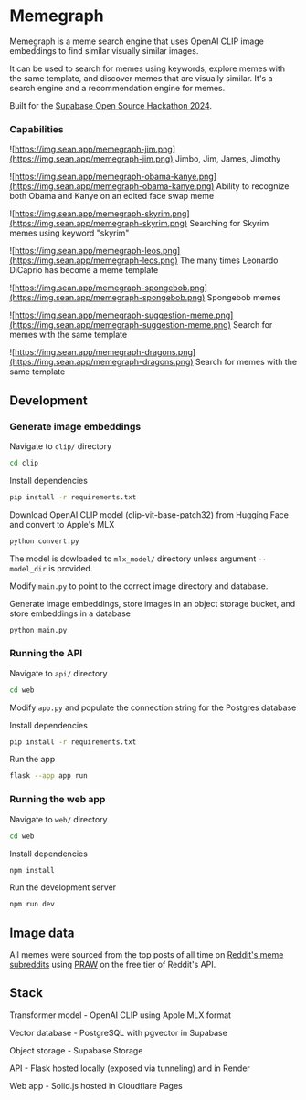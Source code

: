 # Memegraph

Memegraph is a meme search engine that uses OpenAI CLIP image embeddings to find similar visually similar images.

It can be used to search for memes using keywords, explore memes with the same template, and discover memes that are visually similar. It's a search engine and a recommendation engine for memes.

Built for the [Supabase Open Source Hackathon 2024](https://supabase.com/blog/supabase-oss-hackathon).

### Capabilities

![https://img.sean.app/memegraph-jim.png](https://img.sean.app/memegraph-jim.png)
Jimbo, Jim, James, Jimothy

![https://img.sean.app/memegraph-obama-kanye.png](https://img.sean.app/memegraph-obama-kanye.png)
Ability to recognize both Obama and Kanye on an edited face swap meme

![https://img.sean.app/memegraph-skyrim.png](https://img.sean.app/memegraph-skyrim.png)
Searching for Skyrim memes using keyword "skyrim"

![https://img.sean.app/memegraph-leos.png](https://img.sean.app/memegraph-leos.png)
The many times Leonardo DiCaprio has become a meme template

![https://img.sean.app/memegraph-spongebob.png](https://img.sean.app/memegraph-spongebob.png)
Spongebob memes

![https://img.sean.app/memegraph-suggestion-meme.png](https://img.sean.app/memegraph-suggestion-meme.png)
Search for memes with the same template

![https://img.sean.app/memegraph-dragons.png](https://img.sean.app/memegraph-dragons.png)
Search for memes with the same template

## Development

### Generate image embeddings

Navigate to `clip/` directory

```bash
cd clip
```

Install dependencies

```bash
pip install -r requirements.txt
```

Download OpenAI CLIP model (clip-vit-base-patch32) from Hugging Face and convert to Apple's MLX

```bash
python convert.py
```

The model is dowloaded to `mlx_model/` directory unless argument `--model_dir` is provided.

Modify `main.py` to point to the correct image directory and database.

Generate image embeddings, store images in an object storage bucket, and store embeddings in a database

```bash
python main.py
```

### Running the API

Navigate to `api/` directory

```bash
cd web
```

Modify `app.py` and populate the connection string for the Postgres database

Install dependencies

```bash
pip install -r requirements.txt
```

Run the app

```bash
flask --app app run
```

### Running the web app

Navigate to `web/` directory

```bash
cd web
```

Install dependencies

```bash
npm install
```

Run the development server

```bash
npm run dev
```

## Image data

All memes were sourced from the top posts of all time on [Reddit's meme subreddits](https://www.reddit.com/t/memes) using [PRAW](https://praw.readthedocs.io/en/stable/) on the free tier of Reddit's API.

## Stack

Transformer model - OpenAI CLIP using Apple MLX format

Vector database - PostgreSQL with pgvector in Supabase

Object storage - Supabase Storage

API - Flask hosted locally (exposed via tunneling) and in Render

Web app - Solid.js hosted in Cloudflare Pages

